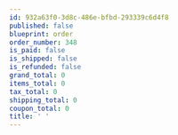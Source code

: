 ```yaml
---
id: 932a63f0-3d8c-486e-bfbd-293339c6d4f8
published: false
blueprint: order
order_number: 348
is_paid: false
is_shipped: false
is_refunded: false
grand_total: 0
items_total: 0
tax_total: 0
shipping_total: 0
coupon_total: 0
title: ' '
---
```

